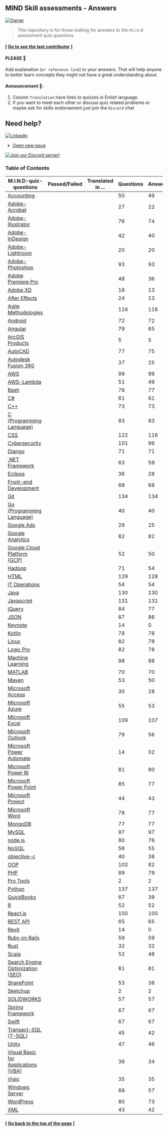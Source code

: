 ## MIND Skill assessments - Answers

<a id="top-page"></a>
[![Owner](https://img.shields.io/badge/owner-iamsooboo-blue)](https://github.com/iamsooboo)


> This repository is for those looking for answers to the m.i.n.d assessment quiz questions 

#### [ [Go to see the last contributor](https://raw.githubusercontent.com/iamsooboo/mind-quiz/master/README.md) ]

#### PLEASE 🙏

Add explanation (`or reference link`) to your answers. That will help anyone to better learn concepts they might not
have a great understanding about.

#### Announcement 🎉:

1. Column `Translation` have links to quizzes in Enlish language.
2. If you want to meet each other or discuss quiz related problems or maybe ask for skills endorsement just join the `Discord` chat

## Need help?

[![Linkedln](https://badgen.net/badge/icon/linkedln?icon=linkedln&label)](https://www.linkedin.com/in/iamsooboo/)

- [Open new issue](https://github.com/iamsooboo/mind-quiz/issues/new)

[![Join our Discord server!](https://invidget.switchblade.xyz/fZnE4tsv7t?theme=light)](https://discord.gg/fZnE4tsv7t)



### Table of Contents

| M.I.N.D-quiz-questions                                                                           | Passed/Failed    | Translated <br/> in ...                                                                                                                                                                                                                                                          | Questions | Answers |    Comments                                                       |
| ------------------------------------------------------------------------------------------------- | ---------------- | -------------------------------------------------------------------------------------------------------------------------------------------------------------------------------------------------------------------------------------------------------------------------------- | --------- | ------- | --------------------------------------------------------------------------------------------------------------------------------------------------------------------- |
| [Accounting](accounting/accounting-quiz.md)                                                       |  |                                                        | 50        | 49      |                                    |
| [Adobe-Acrobat](adobe-acrobat/adobe-acrobat-quiz.md)                                              |                  |                                      | 27        | 22      |                                                                                                                                                                       |
| [Adobe-Illustrator](adobe-illustrator/adobe-illustrator-quiz.md)                                  |  |              | 76        | 74      |                                                                                                                                                                       |
| [Adobe-InDesign](adobe-in-design/adobe-in-design-quiz.md)                                         |  |                          | 42        | 40      |                                                                                                                                                                       |
| [Adobe-Lightroom](adobe-lightroom/adobe-lightroom-quiz.md)                                        |  |                          | 20        | 20      |                                                                                                                                                                       |
| [Adobe-Photoshop](adobe-photoshop/adobe-photoshop-quiz.md)                                        |  |                          | 93        | 93      |                                                                                                                            |
| [Adobe Premiere Pro](adobe-premiere-pro/adobe-premiere-pro-quiz.md)                               |                  |        | 48        | 36      |                                                                                                                                                                       |
| [Adobe XD](adobe-xd/adobe-xd-quiz.md)                                                             |                  |                                                                    | 16        | 13      |                                                                                                                                                                       |
| [After Effects](after-effects/after-effects-quiz.md)                                              |  |                                      | 24        | 13      |                                                                                                                                                                       |
| [Agile Methodologies](agile-methodologies/agile-methodologies-quiz.md)                            |  |  | 116       | 116     |                                                                                                                                 |
| [Android](android/android-quiz.md)                                                                |                  |                                                                          | 72        | 72      |            |
| [Angular](angular/angular-quiz.md)                                                                |                  |                                                                          | 79        | 65      |                     |
| [ArcGIS Products](arc-gis/arc-gis-quiz.md)                                                        |                  |                                                                                                                                                                                                                                                                                  | 5         | 5       |                                                                                                                                                                       |
| [AutoCAD](autocad/autocad-quiz.md)                                                                |  |                                                                          | 77        | 75      |                                                                                                                                 |
| [Autodesk Fusion 360](autodesk-fusion-360/autodesk-fusion-360-quiz.md)                            |  |  | 37        | 25      |                                                                                      |
| [AWS](aws/aws-quiz.md)                                                                            |                  |                                                                                                  | 99        | 99      |                                                                                      |
| [AWS-Lambda](aws-lambda/aws-lambda-quiz.md)                                                       |  |                                                        | 51        | 49      |                                                                                                                                                                       |
| [Bash](bash/bash-quiz.md)                                                                         |                  |                                                                                            | 78        | 77      |                                                                                               |
| [C#](c-sharp/c-sharp-quiz.md)                                                                     |                  |                                                                                                                                                                                                                                                                                  | 61        | 61      |                     |
| [C++](c++/c++-quiz.md)                                                                            |  |                                                                                                                                                                                                                 | 73        | 73      |                                                                                     |
| [C (Programming Language)](<c-(programming-language)/c-(programming-language)-quiz.md>)           |                  |                                                                                                                                                                                                                                                                                  | 83        | 83      |                                                  |
| [CSS](css/css-quiz.md)                                                                            |                  |                                                                                                                                                                                                                                                                                  | 122       | 116     |                                                                                                               |
| [Cybersecurity](cybersecurity/cybersecurity-quiz.md)                                              |  |                                                                                                                                                                                                                                                                                  | 101       | 96      |                                                                                                                                                                       |
| [Django](django/django-quiz.md)                                                                   |                  |                                                                                                                                                                                                                                                                                  | 71        | 71      |                                                                                                                                     |
| [.NET Framework](dotnet-framework/dotnet-framework-quiz.md)                                       |                  |                                                                                                                                                                                                                                                                                  | 63        | 59      |                                                                                                                               |
| [Eclipse](eclipse/eclipse-quiz.md)                                                                |  |                                                                                                                                                                                                                                                                                  | 36        | 28      |                                                                                                                                                                       |
| [Front-end Development](front-end-development/front-end-development-quiz.md)                      |                  |                                                                                                                                                                                                                                                                                  | 68        | 68      |                                               |
| [Git](git/git-quiz.md)                                                                            |                  |                                                                                                                                                                                                                                                                                  | 134       | 134     |                                                                                                                                   |
| [Go (Programming Language)](go/go-quiz.md)                                                        |                  |                                                                                                                                                                                                                                                                                  | 40        | 40      |                                                                                     |
| [Google Ads](google-ads/google-ads-quiz.md)                                                       |                  |                                                                                                                                                                                                                                                                                  | 29        | 25      |                                                                                                                                                                       |
| [Google Analytics](google-analytics/google-analytics-quiz.md)                                     |                  |                                                                                                                                                                                                                                                                                  | 82        | 82      |                                                                                                                                                                       |
| [Google Cloud Platform (GCP)](google-cloud-platform/google-cloud-platform-quiz.md)                |                  |                                                                                                                                                                                                                                                                                  | 52        | 50      |                                                                                                                             |
| [Hadoop](hadoop/hadoop-quiz.md)                                                                   |                  |                                                                                                                                                                                                                                                                                  | 71        | 54      |                                                                                                                                                                       |
| [HTML](html/html-quiz.md)                                                                         |                  |                                                                                                                                                                                                                                                                                  | 129       | 128     |                                                                                                                               |
| [IT Operations](it-operations/it-operations-quiz.md)                                              |                  |                                                                                                                                                                                                                                                                                  | 54        | 54      |                                                                                                                           |
| [Java](java/java-quiz.md)                                                                         |                  |                                                                                                                                                                                                                                                                                  | 130       | 130     |                                            |
| [Javascript](javascript/javascript-quiz.md)                                                       |                  |                                                                                                                                                                                                                                                                                  | 131       | 131     |  |
| [jQuery](jquery/jquery-quiz.md)                                                                   |                  |                                                                                                                                                                                                                                                                                  | 84        | 77      |                                                                                                                               |
| [JSON](json/json-quiz.md)                                                                         |  |                                                                                                                                                                                                                                                                                  | 87        | 86      |                                                                                                                   |
| [Keynote](keynote/keynote-quiz.md)                                                                |                  |                                                                                                                                                                                                                                                                                  | 14        | 0       |                                                                                                                                                                       |
| [Kotlin](kotlin/kotlin-quiz.md)                                                                   |                  |                                                                                                                                                                                                                                                                                  | 78        | 78      |                                                                           |
| [Linux](linux/linux-quiz.md)                                                                      |                  |                                                                                                                                                                                                                                                                                  | 82        | 78      |                                                                                               |
| [Logic Pro](logic-pro/logic-pro-quiz.md)                                                          |                  |                                                                                                                                                                                                                                                                                  | 82        | 78      |                                                                                                                                                                       |
| [Machine Learning](machine-learning/machine-learning-quiz.md)                                     |                  |                                                                                                                                                                                                                                                                                  | 98        | 98      |                                                                               |
| [MATLAB](matlab/matlab-quiz.md)                                                                   |                  |                                                                                                                                                                                                                                                                                  | 70        | 70      |                                                                                                                             |
| [Maven](maven/maven-quiz.md)                                                                      |                  |                                                                                                                                                                                                                                                                                  | 53        | 50      |                                                                                                                                                                       |
| [Microsoft Access](microsoft-access/microsoft-access-quiz.md)                                     |                  |                                                                                                                                                                                                                                                                                  | 30        | 28      |                                                                                                                   |
| [Microsoft Azure](microsoft-azure/microsoft-azure-quiz.md)                                        |                  |                                                                                                                                                                                                                                                                                  | 55        | 53      |                                                                             |
| [Microsoft Excel](microsoft-excel/microsoft-excel-quiz.md)                                        |  |                                                                                                                                                                                                | 109       | 107     |                                                                                                                 |
| [Microsoft Outlook](microsoft-outlook/microsoft-outlook-quiz.md)                                  |                  |                                                                                                                                                                                                                                                                                  | 79        | 56      |                                                                                                                                                                       |
| [Microsoft Power Automate](microsoft-power-automate/microsoft-power-automate-quiz.md)             |                  |                                                                                                                                                                                                                                                                                  | 14        | 02      |                                                                                                                             |
| [Microsoft Power BI](microsoft-power-bi/microsoft-power-bi-quiz.md)                               |                  |                                                                                                                                                                                                                                                                                  | 81        | 80      |                                                                                                                |
| [Microsoft Power Point](microsoft-power-point/microsoft-power-point-quiz.md)                      |                  |                                                                                                                                                                                                                                                                                  | 85        | 77      |                                                                                                                                  |
| [Microsoft Project](microsoft-project/microsoft-project-quiz.md)                                  |  |                                                                                                                                                                                                                                                                                  | 44        | 43      |                                                                                                                                                                       |
| [Microsoft Word](microsoft-word/microsoft-word-quiz.md)                                           |  |                                                                                                                                                                                                                                                                                  | 78        | 77      |                                                                                                                                                                       |
| [MongoDB](mongodb/mongodb-quiz.md)                                                                |                  |                                                                                                                                                                                                                                                                                  | 77        | 77      |                                                                                                                                                                       |
| [MySQL](mysql/mysql-quiz.md)                                                                      |                  |                                                                                                                                                                                                                    | 97        | 97      |                                                                                                                             |
| [node.js](node.js/node.js-quiz.md)                                                                |                  |                                                                                                                                                                                                                                                                                  | 80        | 76      |                                                                                                                               |
| [NoSQL](nosql/nosql-quiz.md)                                                                      |                  |                                                                                                                                                                                                                                                                                  | 56        | 55      |                                                                                                                                                                       |
| [objective-c](objective-c/objective-c-quiz.md)                                                    |                  |                                                                                                                                                                                                                                                                                  | 40        | 38      |                                                                                                                                                                       |
| [OOP](object-oriented-programming/object-oriented-programming-quiz.md)                            |                  |                                                                                                                                                                                                                                                                                  | 102       | 82      |                                                                                 |
| [PHP](php/php-quiz.md)                                                                            |                  |                                                                                                                                                                                                                                                                                  | 89        | 79      |                                                                               |
| [Pro Tools](pro-tools/pro-tools-quiz.md)                                                          |                  |                                                                                                                                                                                                                                                                                  | 2         | 2       |                                                                                                                                                                       |
| [Python](python/python-quiz.md)                                                                   |                  |                                                                                                                                                                                                                  | 137       | 137     |                |
| [QuickBooks](quickbooks/quickbooks-quiz.md)                                                       |  |                                                                                                                                                                                                                                                                                  | 67        | 39      |                                                                                                                                                                       |
| [R](r/r-quiz.md)                                                                                  |                  |                                                                                                                                                                                                                                                                                  | 52        | 52      |                                                                                                                             |
| [React.js](reactjs/reactjs-quiz.md)                                                               |                  |                                                                                                                                                                                                                | 100       | 100     |                                                                                |
| [REST API](rest-api/rest-api-quiz.md)                                                             |                  |                                                                                                                                                                                                                                                                                  | 65        | 65      |                                                                                                                                                                       |
| [Revit](revit/revit-quiz.md)                                                                      |  |                                                                                                                                                                                                                                                                                  | 14        | 0       |                                                                                                                                                                       |
| [Ruby on Rails](ruby-on-rails/ruby-on-rails-quiz.md)                                              |                  |                                                                                                                                                                                                                                                                                  | 59        | 59      |                                                                                                                                   |
| [Rust](rust/rust-quiz.md)                                                                         |                  |                                                                                                                                                                                                                                                                                  | 32        | 32      |                                                                            |
| [Scala](scala/scala-quiz.md)                                                                      |                  |                                                                                                                                                                                                                                                                                  | 52        | 48      |                                                                                                                                                                       |
| [Search Engine Optimization (SEO)](search-engine-optimization/search-engine-optimization-quiz.md) |                  |                                                                                                                                                                                                                                                                                  | 81        | 81      |                                                                                                                                                                       |
| [SharePoint](sharepoint/sharepoint-quiz.md)                                                       |  |                                                                                                                                                                                                                                                                                  | 53        | 38      |                                                                                                                                                                       |
| [Sketchup](sketchup/sketchup-quiz.md)                                                             |                  |                                                                                                                                                                                                                                                                                  | 2         | 2       |                                                                                                                                                                       |
| [SOLIDWORKS](solidworks/solidworks-quiz.md)                                                       |  |                                                                                                                                                                                                                                                                                  | 57        | 57      |                                                                                                               |
| [Spring Framework](spring-framework/spring-framework-quiz.md)                                     |                  |                                                                                                                                                                                                                                                                                  | 67        | 67      |                                                                                                                                                                       |
| [Swift](swift/swift-quiz.md)                                                                      |                  |                                                                                                                                                                                                                                                                                  | 67        | 67      |                                                                                                                                                                       |
| [Transact-SQL (T-SQL)](t-sql/t-sql-quiz.md)                                                       |                  |                                                                                                                                                                                                                                                                                  | 45        | 42      |                                                                                   |
| [Unity](unity/unity-quiz.md)                                                                      |  |                                                                                                                                                                                                                                                                                  | 47        | 46      |                                                                                                                     |
| [Visual Basic for Applications (VBA)](vba/vba-quiz.md)                                            |  |                                                                                                                                                                                                                                                                                  | 36        | 34      |                                                                                                                   |
| [Visio](visio/visio-quiz.md)                                                                      |                  |                                                                                                                                                                                                                                                                                  | 35        | 35      |                                                                                                                                                                       |
| [Windows Server](windows-server/windows-server-quiz.md)                                           |                  |                                                                                                                                                                                                                                                                                  | 68        | 57      |                                                                                                                                                                       |
| [WordPress](wordpress/wordpress-quiz.md)                                                          |                  |                                                                                                                                                                                                                                                                                  | 80        | 73      |                                                                                       |
| [XML](xml/xml-quiz.md)                                                                            |                  |                                                                                                                                                                                                                                                                                  | 43        | 42      |                                                                                                                             |





<a id="bottom-page"></a>

#### [ [Go back to the top of the page](#top-page) ]


